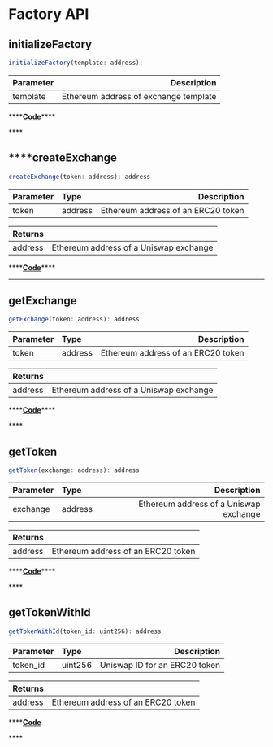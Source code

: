 # Factory API

## **initialize**Factory

```javascript
initializeFactory(template: address):
```

| Parameter | Description |
| :--- | ---: |
| template | Ethereum address of exchange template |

\*\*\*\*[**Code**](https://github.com/Uniswap/contracts-vyper/blob/master/contracts/uniswap_factory.vy#L13)\*\*\*\*

\*\*\*\*

##  ****createExchange

```javascript
createExchange(token: address): address
```

| Parameter | Type | Description |
| :--- | :--- | ---: |
| token | address | Ethereum address of an ERC20 token |

| Returns |  |
| :--- | ---: |
| address | Ethereum address of a Uniswap exchange  |

\*\*\*\*[**Code**](https://github.com/Uniswap/contracts-vyper/blob/master/contracts/uniswap_factory.vy#L19)\*\*\*\*

 ****

## getExchange

```javascript
getExchange(token: address): address
```

| Parameter | Type | Description |
| :--- | :--- | ---: |
| token | address | Ethereum address of an ERC20 token |

| Returns |  |
| :--- | ---: |
| address | Ethereum address of a Uniswap exchange  |

 ****[**Code**](https://github.com/Uniswap/contracts-vyper/blob/master/contracts/uniswap_factory.vy#L35)\*\*\*\*

\*\*\*\*

## get**Token**

```javascript
getToken(exchange: address): address
```

| Parameter | Type | Description |
| :--- | :--- | ---: |
| exchange | address | Ethereum address of a Uniswap exchange |

| Returns |  |
| :--- | ---: |
| address | Ethereum address of an ERC20 token  |

\*\*\*\*[**Code**](https://github.com/Uniswap/contracts-vyper/blob/master/contracts/uniswap_factory.vy#L40)\*\*\*\*

\*\*\*\*

## get**TokenWithId**

```javascript
getTokenWithId(token_id: uint256): address
```

| Parameter | Type | Description |
| :--- | :--- | ---: |
| token\_id | uint256 | Uniswap ID for an ERC20 token |

| Returns |  |
| :--- | ---: |
| address | Ethereum address of an ERC20 token  |

\*\*\*\*[**Code**](https://github.com/Uniswap/contracts-vyper/blob/master/contracts/uniswap_factory.vy#L45)

\*\*\*\*



